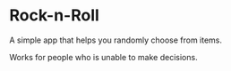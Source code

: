 Rock-n-Roll
===========

A simple app that helps you randomly choose from items.

Works for people who is unable to make decisions.

